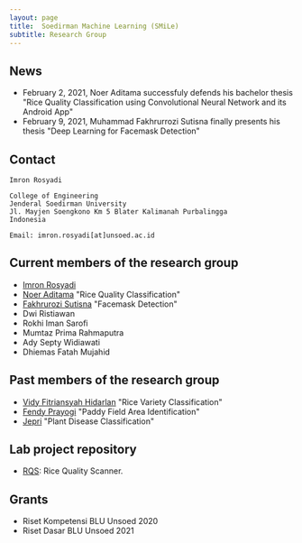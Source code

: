 ```yaml
---
layout: page
title:  Soedirman Machine Learning (SMiLe)
subtitle: Research Group
---
```


## News
- February 2, 2021, Noer Aditama successfuly defends his bachelor thesis "Rice Quality Classification using Convolutional Neural Network and its Android App" 
- February 9, 2021, Muhammad Fakhrurrozi Sutisna finally presents his thesis "Deep Learning for Facemask Detection"

## Contact

```
Imron Rosyadi

College of Engineering
Jenderal Soedirman University 
Jl. Mayjen Soengkono Km 5 Blater Kalimanah Purbalingga
Indonesia

Email: imron.rosyadi[at]unsoed.ac.id
```

## Current members of the research group
- [Imron Rosyadi](https://github.com/irosyadi)
- [Noer Aditama](https://github.com/noerAditama) "Rice Quality Classification"
- [Fakhrurozi Sutisna](https://github.com/sifakhru) "Facemask Detection"
- Dwi Ristiawan
- Rokhi Iman Sarofi
- Mumtaz Prima Rahmaputra
- Ady Septy Widiawati
- Dhiemas Fatah Mujahid

## Past members of the research group
- [Vidy Fitriansyah Hidarlan](https://github.com/Vidi005) "Rice Variety Classification"
- [Fendy Prayogi](https://github.com/Gio1709) "Paddy Field Area Identification"
- [Jepri](https://github.com/jeffreymas) "Plant Disease Classification"

## Lab project repository

- [RQS](https://soedirman-machine-learning.github.io): Rice Quality Scanner. 


## Grants
- Riset Kompetensi BLU Unsoed 2020
- Riset Dasar BLU Unsoed 2021
